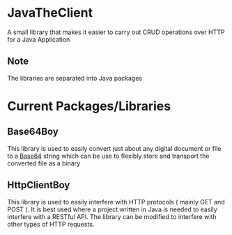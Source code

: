 # JavaTheClient
A small library that makes it easier to carry out CRUD operations over HTTP for a Java Application

## Note
The libraries are separated into Java packages

# Current Packages/Libraries

## Base64Boy
This library is used to easily convert just about any digital document or file to a [Base64](https://en.wikipedia.org/wiki/Base64)
string which can be use to flexibly store and transport the converted file as a binary 

## HttpClientBoy
This library is used to easily interfere with HTTP protocols ( mainly GET and POST ). It is best used where a project written in Java
is needed to easily interfere with a RESTful API. The library can be modified to interfere with other types of HTTP requests.
